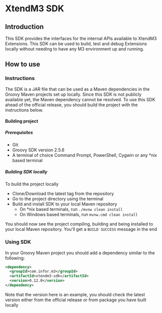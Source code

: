 # XtendM3 SDK

## Introduction
This SDK provides the interfaces for the internal APIs available to XtendM3 Extensions. This SDK can be used to build, 
test and debug Extensions locally without needing to have any M3 environment up and running.

## How to use

### Instructions
The SDK is a JAR file that can be used as a Maven dependencies in the Groovy Maven projects set up locally. Since this 
SDK is not publicly available yet, the Maven dependency cannot be resolved. To use this SDK ahead of the official 
release, you should build the project with the instructions below.

#### Building project

##### Prerequisites
- Git
- Groovy SDK version 2.5.6
- A terminal of choice Command Prompt, PowerShell, Cygwin or any *nix based terminal

##### Building SDK locally
To build the project locally
 
- Clone/Download the latest tag from the repository
- Go to the project directory using the terminal
- Build and install SDK to your local Maven repository
  - On *nix based terminals, run `./mvnw clean install`
  - On Windows based terminals, run `mvnw.cmd clean install`

You should now see the project compiling, building and being installed to your local Maven repository. You'll get a 
`BUILD SUCCESS` message in the end

### Using SDK
In your Groovy Maven project you should add a dependency similar to the following:

```xml
<dependency>
  <groupId>com.infor.m3</groupId>
  <artifactId>xtendm3-sdk</artifactId>
  <version>0.12.0</version>
</dependency>
```

Note that the version here is an example, you should check the latest version either from the official release or from 
package you have built locally 
